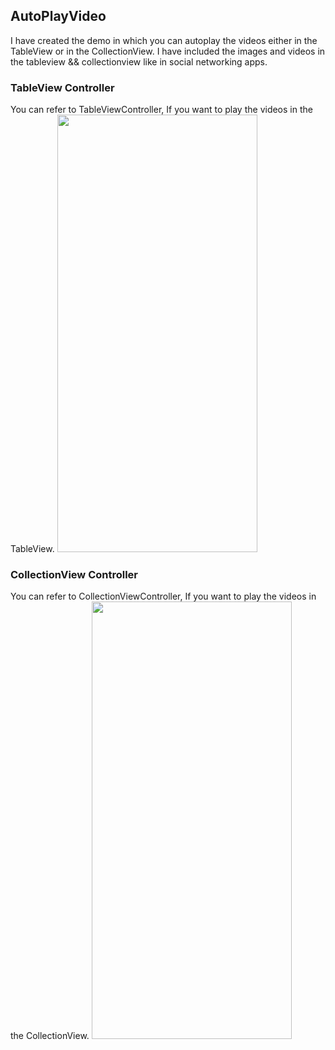 ## AutoPlayVideo
I have created the demo in which you can autoplay the videos either in the TableView or in the CollectionView.
I have included the images and videos in the tableview && collectionview like in social networking apps.



### TableView Controller
You can refer to TableViewController, If you want to play the videos in the TableView.
<img src="https://user-images.githubusercontent.com/11526089/60767126-941bc380-a0d0-11e9-9b9c-ff2a15af31c4.PNG" width="320" height="700">



### CollectionView Controller
You can refer to CollectionViewController, If you want to play the videos in the CollectionView.
<img src="https://user-images.githubusercontent.com/11526089/60767126-941bc380-a0d0-11e9-9b9c-ff2a15af31c4.PNG" width="320" height="700">
